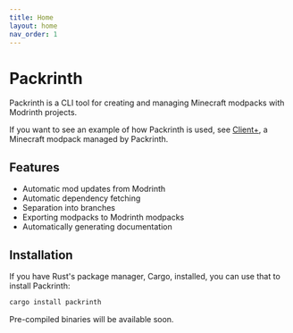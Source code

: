 ```yaml
---
title: Home
layout: home
nav_order: 1
---
```


# Packrinth
Packrinth is a CLI tool for creating and managing Minecraft modpacks with Modrinth projects.

If you want to see an example of how Packrinth is used, see [Client+](https://github.com/Thijzert123/client-plus),
a Minecraft modpack managed by Packrinth.

## Features
- Automatic mod updates from Modrinth
- Automatic dependency fetching
- Separation into branches
- Exporting modpacks to Modrinth modpacks
- Automatically generating documentation

## Installation
If you have Rust's package manager, Cargo, installed, you can use that to install Packrinth:
```bash
cargo install packrinth
```
Pre-compiled binaries will be available soon.
